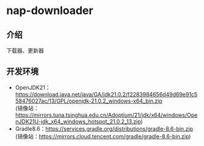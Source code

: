 # nap-downloader
## 介绍
下载器、更新器


## 开发环境
- OpenJDK21：https://download.java.net/java/GA/jdk21.0.2/f2283984656d49d69e91c558476027ac/13/GPL/openjdk-21.0.2_windows-x64_bin.zip  
  (镜像站：https://mirrors.tuna.tsinghua.edu.cn/Adoptium/21/jdk/x64/windows/OpenJDK21U-jdk_x64_windows_hotspot_21.0.2_13.zip)  
- Gradle8.6：https://services.gradle.org/distributions/gradle-8.6-bin.zip  
  (镜像站：https://mirrors.cloud.tencent.com/gradle/gradle-8.6-bin.zip)  